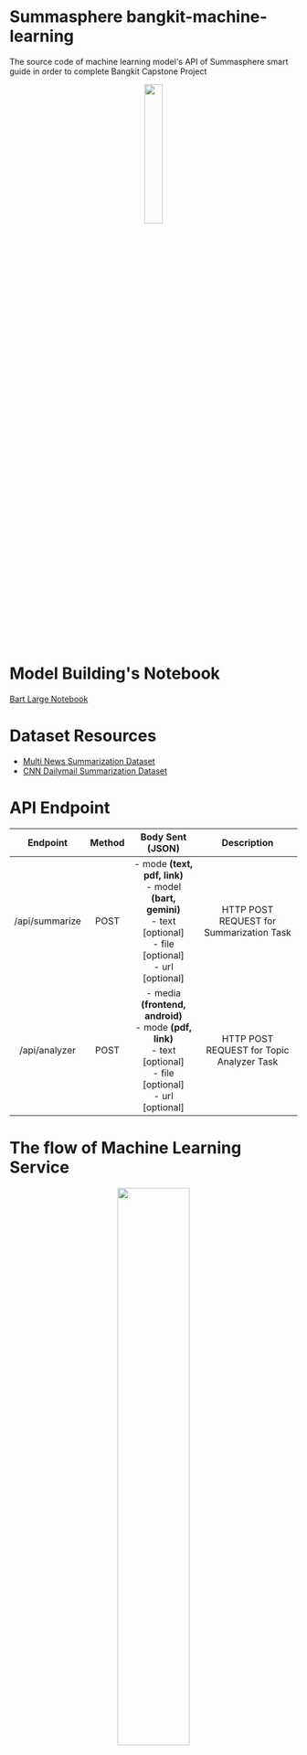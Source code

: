 # Summasphere bangkit-machine-learning

The source code of machine learning model's API of Summasphere smart guide in order to complete Bangkit Capstone Project

<p align="center">
    <img src="./assets/cover.png" width='25%'>

# Model Building's Notebook
[Bart Large Notebook](https://raw.githubusercontent.com/Summasphere/bangkit-machine-learning/main/tensorflow-summarizer-model-with-bart.ipynb)

# Dataset Resources
- [Multi News Summarization Dataset](https://huggingface.co/datasets/alexfabbri/multi_news)
- [CNN Dailymail Summarization Dataset](https://huggingface.co/datasets/abisee/cnn_dailymail)

# API Endpoint

<center>

| Endpoint |   Method   | Body Sent (JSON) |              Description              |
| :------: | :--------: | :--------------: | :-----------------------------------: |
|   /api/summarize  |    POST    |     - mode **(text, pdf, link)**<br>- model **(bart, gemini)**<br>- text [optional]<br>- file [optional]<br>- url [optional]     |   HTTP POST REQUEST for Summarization Task  |
|   /api/analyzer  |    POST    |     - media **(frontend, android)**<br>- mode **(pdf, link)**<br>- text [optional]<br>- file [optional]<br>- url [optional]     |   HTTP POST REQUEST for Topic Analyzer Task  |

</center>

# The flow of Machine Learning Service
<p align="center">
    <img src="./assets/ml-implementation.jpg" width='50%'>

# How to run this FastAPI app
- Clone this repo
- Open terminal and go to fastapi-summasphere directory by typing<br>
`cd fastapi-summasphere`
- Type `py -m venv env` to create python virtual environment
- Activate python virtual environment
    ```bash
    <!-- Windows -->
    env\Scripts\activate.bat

    <!-- Linux -->
    source env/bin/activate
    ```
- Type `pip install -r requirements.txt` to install neccesary library
- Run the app
    > These examples run the server program (e.g Uvicorn), starting a single process, listening on all the IPs (0.0.0.0) on a predefined port (e.g. 80)
    ```py
    fastapi dev app.py

    <!-- For Production -->
    fastapi run 

    OR 

    uvicorn app.main:app --reload

    ```


# FastAPI Docs
<p align="center">
    <img src="./fastapi-summasphere/img/fastapi-docs.jpg" width='90%'>

# Endpoint Testing
- **/api/summarize** for URL
<p align="center">
    <img src="./fastapi-summasphere/img/slash-summarize link.jpg" width='70%'>

- **/api/summarize** for PDF
<p align="center">
    <img src="./fastapi-summasphere/img/slash-summarize pdf.jpg" width='70%'>

- **/api/analyzer** for URL
<p align="center">
    <img src="./fastapi-summasphere/img/slash-analyzer link.png" width='70%'>

- **/api/analyzer** for PDF
<p align="center">
    <img src="./fastapi-summasphere/img/slash-analyzer pdf.png" width='70%'>

# Architecture of Bart Large Seq2Seq NLP Model 
<p align="center">
    <img src="./assets/bart-architecture.png" width='60%'>

# References
- Liu, Y., & Lapata, M. (2019). Text Summarization with Pretrained Encoders. arXiv preprint arXiv:1908.08345. Retrieved from [https://arxiv.org/abs/1908.08345](https://arxiv.org/abs/1908.08345)
- Lewis, M., Liu, Y., Goyal, N., Ghazvininejad, M., Mohamed, A., Levy, O., ... & Zettlemoyer, L. (2019). BART: Denoising Sequence-to-Sequence Pre-training for Natural Language Generation, Translation, and Comprehension. arXiv preprint arXiv:1910.13461. Retrieved from [https://arxiv.org/abs/1910.13461](https://arxiv.org/abs/1910.13461)
- Fabbri, A., Li, I., She, T., Li, S., & Radev, D. (2019). Multi-News: A Large-Scale Multi-Document Summarization Dataset and Abstractive Hierarchical Model. arXiv preprint arXiv:1906.01749. Retrieved from [https://arxiv.org/abs/1906.01749](https://arxiv.org/abs/1906.01749)
